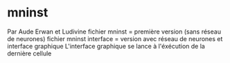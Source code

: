 # mninst
Par Aude Erwan et Ludivine
fichier mninst = première version (sans réseau de neurones)
fichier mninst interface = version avec réseau de neurones et interface graphique
L'interface graphique se lance à l'éxécution de la dernière cellule
